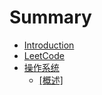 # Summary

* [Introduction](README.md)
* [LeetCode](LeetCode/README.md)
* [操作系统](操作系统/README.md)
    * [[概述]](操作系统/概述.md)

